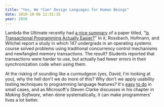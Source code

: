 ```yaml
---
title: "Yes, We *Can* Design Languages for Human Beings"
date: 2010-10-08 12:51:15
year: 2010
---
```

Lambda the Ultimate recently had <a href="http://lambda-the-ultimate.org/node/4070">a nice summary</a> of a paper titled, "<a href="http://userweb.cs.utexas.edu/users/rossbach/pubs/wddd09-rossbach.pdf">Is Transactional Programming Actually Easier?</a>" In it, Rossbach, Hofmann, and Witchel report a study in which 147 undergrads in an operating systems course solved problems using traditional concurrency control mechanisms and newfangled memory transactions. The result? Students reported that transactions were harder to use, but actually had fewer errors in their synchronization code when using them.

At the risking of sounding like a curmudgeon (yes, David, I'm looking at you), why the hell don't we do more of this? Why don't we apply usability testing techniques to programming language features?  It's <a href="http://mail.python.org/pipermail/python-dev/2000-July/006427.html">easy</a> <a href="http://mail.python.org/pipermail/python-dev/2000-July/006098.html">to do</a> in small cases, and as Microsoft's Steven Clarke discusses in his chapter in <em>Making Software</em>, when done systematically, it can make programmers' lives a lot better.
